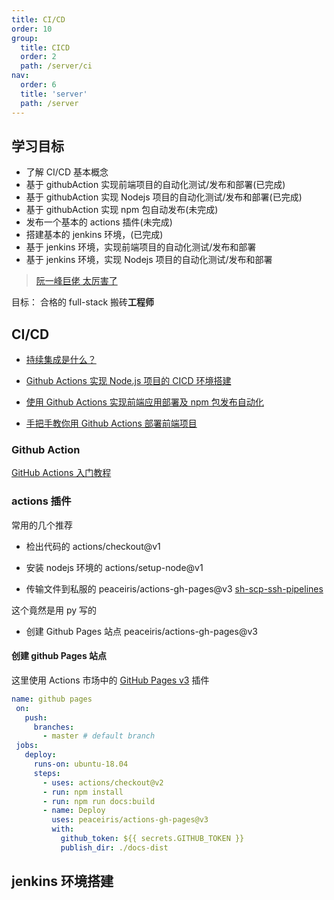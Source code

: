 ```yaml
---
title: CI/CD
order: 10
group:
  title: CICD
  order: 2
  path: /server/ci
nav:
  order: 6
  title: 'server'
  path: /server
---
```


## 学习目标

- 了解 CI/CD 基本概念
- 基于 githubAction 实现前端项目的自动化测试/发布和部署(已完成)
- 基于 githubAction 实现 Nodejs 项目的自动化测试/发布和部署(已完成)
- 基于 githubAction 实现 npm 包自动发布(未完成)
- 发布一个基本的 actions 插件(未完成)
- 搭建基本的 jenkins 环境，(已完成)
- 基于 jenkins 环境，实现前端项目的自动化测试/发布和部署
- 基于 jenkins 环境，实现 Nodejs 项目的自动化测试/发布和部署

> [阮一峰巨佬 太厉害了](ruanyifeng.com)

目标： 合格的 full-stack 搬砖**工程师**

## CI/CD

- [持续集成是什么？](https://www.ruanyifeng.com/blog/2015/09/continuous-integration.html?fileGuid=1PWJAvQBtLA5IGh3)
- [Github Actions 实现 Node.js 项目的 CICD 环境搭建 ](https://developer.aliyun.com/article/992857)

- [使用 Github Actions 实现前端应用部署及 npm 包发布自动化](https://lexmin0412.github.io/blog/%E5%89%8D%E7%AB%AF%E5%B7%A5%E7%A8%8B%E5%8C%96/%E4%BD%BF%E7%94%A8Github%20Actions%E8%87%AA%E5%8A%A8%E5%8C%96%E6%9E%84%E5%BB%BA%E9%A1%B9%E7%9B%AE.html)

- [手把手教你用 Github Actions 部署前端项目](https://cloud.tencent.com/developer/article/1816853)

### Github Action

[GitHub Actions 入门教程](http://www.ruanyifeng.com/blog/2019/09/getting-started-with-github-actions.html?fileGuid=1PWJAvQBtLA5IGh3)

### actions 插件

常用的几个推荐

- 检出代码的 actions/checkout@v1

- 安装 nodejs 环境的 actions/setup-node@v1

- 传输文件到私服的 peaceiris/actions-gh-pages@v3 [sh-scp-ssh-pipelines](https://github.com/cross-the-world/ssh-scp-ssh-pipelines/blob/master/app.py)

这个竟然是用 py 写的

- 创建 Github Pages 站点 peaceiris/actions-gh-pages@v3

#### 创建 github Pages 站点

这里使用 Actions 市场中的 [GitHub Pages v3](https://github.com/marketplace/actions/github-pages-v3?fileGuid=1PWJAvQBtLA5IGh3) 插件

```yml
name: github pages
 on:
   push:
     branches:
       - master # default branch
 jobs:
   deploy:
     runs-on: ubuntu-18.04
     steps:
       - uses: actions/checkout@v2
       - run: npm install
       - run: npm run docs:build
       - name: Deploy
         uses: peaceiris/actions-gh-pages@v3
         with:
           github_token: ${{ secrets.GITHUB_TOKEN }}
           publish_dir: ./docs-dist
```

## jenkins 环境搭建
